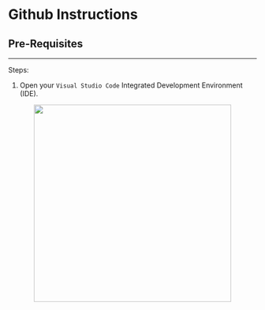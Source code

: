 # Github Instructions

## Pre-Requisites

---

Steps: 
1. Open your `Visual Studio Code` Integrated Development Environment (IDE).

<p align="center">
    <img src="https://user-images.githubusercontent.com/8760590/96658900-f66af880-1302-11eb-87aa-59919412b71c.png" width=400 height=auto>
</p>

